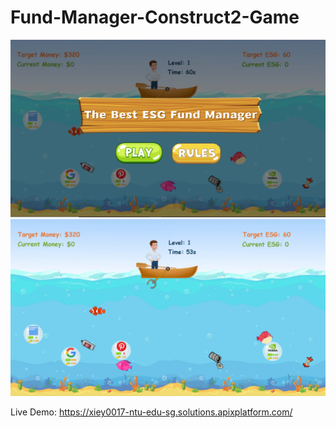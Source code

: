 # Fund-Manager-Construct2-Game

![](1.png)
![](2.png)

Live Demo: https://xiey0017-ntu-edu-sg.solutions.apixplatform.com/
